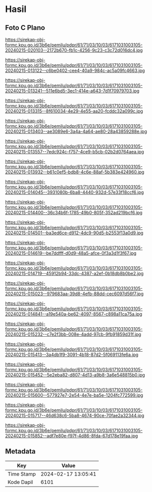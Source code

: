 # Hasil

## Foto C Plano

https://sirekap-obj-formc.kpu.go.id/3b6e/pemilu/pdpr/61/71/03/10/03/6171031003105-20240215-020103--2172b670-fb1c-4256-9c23-c3c72d016dc4.jpg

https://sirekap-obj-formc.kpu.go.id/3b6e/pemilu/pdpr/61/71/03/10/03/6171031003105-20240215-013122--c6be0402-cee4-40a9-984c-ac5a09fc4663.jpg

https://sirekap-obj-formc.kpu.go.id/3b6e/pemilu/pdpr/61/71/03/10/03/6171031003105-20240215-013241--511e6bd5-3ec1-414e-a643-7d1f70979703.jpg

https://sirekap-obj-formc.kpu.go.id/3b6e/pemilu/pdpr/61/71/03/10/03/6171031003105-20240215-013315--8f610034-4e29-4e55-aa20-fcddc32a099c.jpg

https://sirekap-obj-formc.kpu.go.id/3b6e/pemilu/pdpr/61/71/03/10/03/6171031003105-20240215-013403--ae3089e6-3a4a-4a64-ae80-28a43859288e.jpg

https://sirekap-obj-formc.kpu.go.id/3b6e/pemilu/pdpr/61/71/03/10/03/6171031003105-20240215-013557--7edc924c-f757-4ce9-b5cb-02b2d0764aea.jpg

https://sirekap-obj-formc.kpu.go.id/3b6e/pemilu/pdpr/61/71/03/10/03/6171031003105-20240215-013932--b61c0ef5-bdb8-4c6e-88af-5b383e424960.jpg

https://sirekap-obj-formc.kpu.go.id/3b6e/pemilu/pdpr/61/71/03/10/03/6171031003105-20240215-014045--3931080b-6ba8-4440-932d-57e33f18ccf6.jpg

https://sirekap-obj-formc.kpu.go.id/3b6e/pemilu/pdpr/61/71/03/10/03/6171031003105-20240215-014400--36c34b6f-1785-49b0-805f-352ad219bcf6.jpg

https://sirekap-obj-formc.kpu.go.id/3b6e/pemilu/pdpr/61/71/03/10/03/6171031003105-20240215-014501--ba3ed6ce-d912-4dc9-90d5-b2553f13a0d9.jpg

https://sirekap-obj-formc.kpu.go.id/3b6e/pemilu/pdpr/61/71/03/10/03/6171031003105-20240215-014619--be7ddfff-d0d9-48a5-afce-0f3a3d1f3f67.jpg

https://sirekap-obj-formc.kpu.go.id/3b6e/pemilu/pdpr/61/71/03/10/03/6171031003105-20240215-014719--45912b94-33dc-4387-a2ef-0b18db8b0be2.jpg

https://sirekap-obj-formc.kpu.go.id/3b6e/pemilu/pdpr/61/71/03/10/03/6171031003105-20240215-015023--979683aa-39d8-4efb-88dd-cec6097d56f7.jpg

https://sirekap-obj-formc.kpu.go.id/3b6e/pemilu/pdpr/61/71/03/10/03/6171031003105-20240215-014841--a19e540a-be62-4097-8567-c898a11ca75a.jpg

https://sirekap-obj-formc.kpu.go.id/3b6e/pemilu/pdpr/61/71/03/10/03/6171031003105-20240215-015232--c7e2f3bb-008e-4add-97cb-9fb91859d31f.jpg

https://sirekap-obj-formc.kpu.go.id/3b6e/pemilu/pdpr/61/71/03/10/03/6171031003105-20240215-015413--3a4db1f9-3091-4b18-87d2-5f069113fe6a.jpg

https://sirekap-obj-formc.kpu.go.id/3b6e/pemilu/pdpr/61/71/03/10/03/6171031003105-20240215-015452--5e2eba82-d807-4d13-a9b8-3a6e548815b0.jpg

https://sirekap-obj-formc.kpu.go.id/3b6e/pemilu/pdpr/61/71/03/10/03/6171031003105-20240215-015600--577927e7-2e54-4e7e-ba5e-1204fc772599.jpg

https://sirekap-obj-formc.kpu.go.id/3b6e/pemilu/pdpr/61/71/03/10/03/6171031003105-20240215-015717--46d638c6-5ba8-4674-90ce-70fae2a32344.jpg

https://sirekap-obj-formc.kpu.go.id/3b6e/pemilu/pdpr/61/71/03/10/03/6171031003105-20240215-015852--adf7e80e-f97f-4d86-8fda-67d178e19faa.jpg


## Metadata

| Key        | Value               |
| ---------- | ------------------- |
| Time Stamp | 2024-02-17 13:05:41 |
| Kode Dapil | 6101                |



